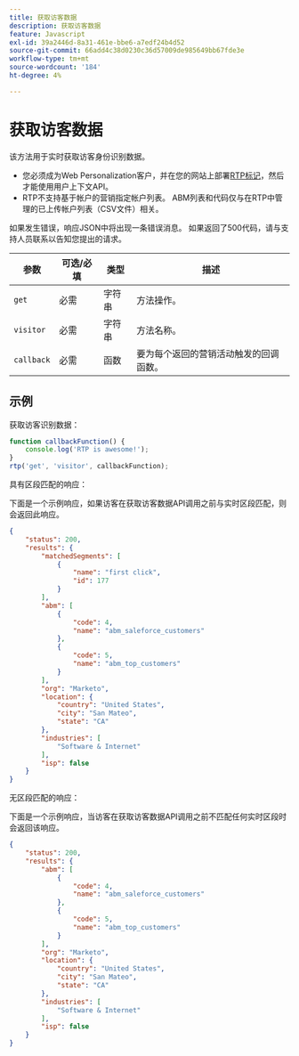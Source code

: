 ```yaml
---
title: 获取访客数据
description: 获取访客数据
feature: Javascript
exl-id: 39a2446d-8a31-461e-bbe6-a7edf24b4d52
source-git-commit: 66add4c38d0230c36d57009de985649bb67fde3e
workflow-type: tm+mt
source-wordcount: '184'
ht-degree: 4%

---
```


# 获取访客数据

该方法用于实时获取访客身份识别数据。

- 您必须成为Web Personalization客户，并在您的网站上部署[RTP标记](https://experienceleague.adobe.com/en/docs/marketo/using/product-docs/web-personalization/rtp-tag-implementation/deploy-the-rtp-javascript)，然后才能使用用户上下文API。
- RTP不支持基于帐户的营销指定帐户列表。 ABM列表和代码仅与在RTP中管理的已上传帐户列表（CSV文件）相关。

如果发生错误，响应JSON中将出现一条错误消息。 如果返回了500代码，请与支持人员联系以告知您提出的请求。

| 参数 | 可选/必填 | 类型 | 描述 |
|---|---|---|---|
| `get` | 必需 | 字符串 | 方法操作。 |
| `visitor` | 必需 | 字符串 | 方法名称。 |
| `callback` | 必需 | 函数 | 要为每个返回的营销活动触发的回调函数。 |

## 示例

获取访客识别数据：

```javascript
function callbackFunction() {
    console.log('RTP is awesome!');
}
rtp('get', 'visitor', callbackFunction);
```

具有区段匹配的响应：

下面是一个示例响应，如果访客在获取访客数据API调用之前与实时区段匹配，则会返回此响应。

```json
{
    "status": 200,
    "results": {
        "matchedSegments": [
            {
                "name": "first click",
                "id": 177
            }
        ],
        "abm": [
            {
                "code": 4,
                "name": "abm_saleforce_customers"
            },
            {
                "code": 5,
                "name": "abm_top_customers"
            }
        ],
        "org": "Marketo",
        "location": {
            "country": "United States",
            "city": "San Mateo",
            "state": "CA"
        },
        "industries": [
            "Software & Internet"
        ],
        "isp": false
    }
}
```

无区段匹配的响应：

下面是一个示例响应，当访客在获取访客数据API调用之前不匹配任何实时区段时会返回该响应。

```json
{
    "status": 200,
    "results": {
        "abm": [
            {
                "code": 4,
                "name": "abm_saleforce_customers"
            },
            {
                "code": 5,
                "name": "abm_top_customers"
            }
        ],
        "org": "Marketo",
        "location": {
            "country": "United States",
            "city": "San Mateo",
            "state": "CA"
        },
        "industries": [
            "Software & Internet"
        ],
        "isp": false
    }
}
```
